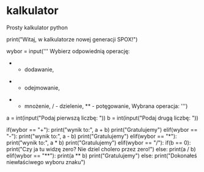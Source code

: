 # kalkulator
Prosty kalkulator python

print("Witaj, w kalkulatorze nowej generacji SPOX!")

wybor = input(''' Wybierz odpowiednią operację:
+ - dodawanie,
- - odejmowanie,
* -  mnożenie,
/ - dzielenie,
** - potęgowanie,
Wybrana operacja: ''')


a = int(input("Podaj pierwszą liczbę: "))
b = int(input("Podaj drugą liczbę: "))

if(wybor == "+"):
    print("wynik to:", a + b)
    print("Gratulujemy")
elif(wybor == "-"):
    print("wynik to:", a - b)
    print("Gratulujemy")
elif(wybor == "*"):
    print("wynik to:", a * b)
    print("Gratulujemy")
elif(wybor == "/"):
    if(b == 0):
        print("Czy ja tu widzę zero? Nie dziel cholero przez zero!")
    else:
        print(a / b)
elif(wybor == "**"):
    print(a ** b)
    print("Gratulujemy")
else:
    print("Dokonałeś niewłaściwego wyboru znaku")
    

        
